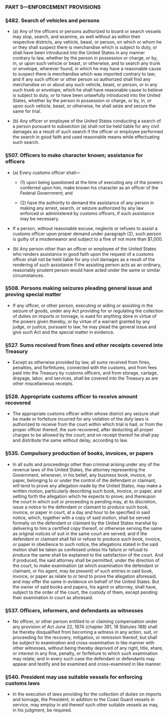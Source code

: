 ### PART 5—ENFORCEMENT PROVISIONS

### §482. Search of vehicles and persons
* (a) Any of the officers or persons authorized to board or search vessels may stop, search, and examine, as well without as within their respective districts, any vehicle, beast, or person, on which or whom he or they shall suspect there is merchandise which is subject to duty, or shall have been introduced into the United States in any manner contrary to law, whether by the person in possession or charge, or by, in, or upon such vehicle or beast, or otherwise, and to search any trunk or envelope, wherever found, in which he may have a reasonable cause to suspect there is merchandise which was imported contrary to law; and if any such officer or other person so authorized shall find any merchandise on or about any such vehicle, beast, or person, or in any such trunk or envelope, which he shall have reasonable cause to believe is subject to duty, or to have been unlawfully introduced into the United States, whether by the person in possession or charge, or by, in, or upon such vehicle, beast, or otherwise, he shall seize and secure the same for trial.

* (b) Any officer or employee of the United States conducting a search of a person pursuant to subsection (a) shall not be held liable for any civil damages as a result of such search if the officer or employee performed the search in good faith and used reasonable means while effectuating such search.

### §507. Officers to make character known; assistance for officers
* (a) Every customs officer shall—

  * (1) upon being questioned at the time of executing any of the powers conferred upon him, make known his character as an officer of the Federal Government; and

  * (2) have the authority to demand the assistance of any person in making any arrest, search, or seizure authorized by any law enforced or administered by customs officers, if such assistance may be necessary.


* If a person, without reasonable excuse, neglects or refuses to assist a customs officer upon proper demand under paragraph (2), such person is guilty of a misdemeanor and subject to a fine of not more than $1,000.

* (b) Any person other than an officer or employee of the United States who renders assistance in good faith upon the request of a customs officer shall not be held liable for any civil damages as a result of the rendering of such assistance if the assisting person acts as an ordinary, reasonably prudent person would have acted under the same or similar circumstances.

### §508. Persons making seizures pleading general issue and proving special matter
* If any officer, or other person, executing or aiding or assisting in the seizure of goods, under any Act providing for or regulating the collection of duties on imports or tonnage, is sued for anything done in virtue of the powers given thereby, or by virtue of a warrant granted by any judge, or justice, pursuant to law, he may plead the general issue and give such Act and the special matter in evidence.

### §527. Sums received from fines and other receipts covered into Treasury
* Except as otherwise provided by law, all sums received from fines, penalties, and forfeitures, connected with the customs, and from fees paid into the Treasury by customs officers, and from storage, cartage, drayage, labor, and services, shall be covered into the Treasury as are other miscellaneous receipts.

### §528. Appropriate customs officer to receive amount recovered
* The appropriate customs officer within whose district any seizure shall be made or forfeiture incurred for any violation of the duty laws is authorized to receive from the court within which trial is had, or from the proper officer thereof, the sum recovered, after deducting all proper charges to be allowed by the court; and on receipt thereof he shall pay and distribute the same without delay, according to law.

### §535. Compulsory production of books, invoices, or papers
* In all suits and proceedings other than criminal arising under any of the revenue laws of the United States, the attorney representing the Government, whenever, in his belief, any business book, invoice, or paper, belonging to or under the control of the defendant or claimant, will tend to prove any allegation made by the United States, may make a written motion, particularly describing such book, invoice, or paper, and setting forth the allegation which he expects to prove; and thereupon the court in which suit or proceeding is pending may, at its discretion, issue a notice to the defendant or claimant to produce such book, invoice, or paper in court, at a day and hour to be specified in said notice, which, together with a copy of said motion, shall be served formally on the defendant or claimant by the United States marshal by delivering to him a certified copy thereof, or otherwise serving the same as original notices of suit in the same court are served; and if the defendant or claimant shall fail or refuse to produce such book, invoice, or paper in obedience to such notice, the allegations stated in the said motion shall be taken as confessed unless his failure or refusal to produce the same shall be explained to the satisfaction of the court. And if produced, the said attorney shall be permitted, under the direction of the court, to make examination (at which examination the defendant or claimant, or his agent, may be present) of such entries in said book, invoice, or paper as relate to or tend to prove the allegation aforesaid, and may offer the same in evidence on behalf of the United States. But the owner of said books and papers, his agent or attorney, shall have, subject to the order of the court, the custody of them, except pending their examination in court as aforesaid.

### §537. Officers, informers, and defendants as witnesses
* No officer, or other person entitled to or claiming compensation under any provision of Act June 22, 1874 (chapter 391, 18 Statutes 188) shall be thereby disqualified from becoming a witness in any action, suit, or proceeding for the recovery, mitigation, or remission thereof, but shall be subject to examination and cross-examination in like manner with other witnesses, without being thereby deprived of any right, title, share, or interest in any fine, penalty, or forfeiture to which such examination may relate; and in every such case the defendant or defendants may appear and testify and be examined and cross-examined in like manner.

### §540. President may use suitable vessels for enforcing customs laws
* In the execution of laws providing for the collection of duties on imports and tonnage, the President, in addition to the Coast Guard vessels in service, may employ in aid thereof such other suitable vessels as may, in his judgment, be required.